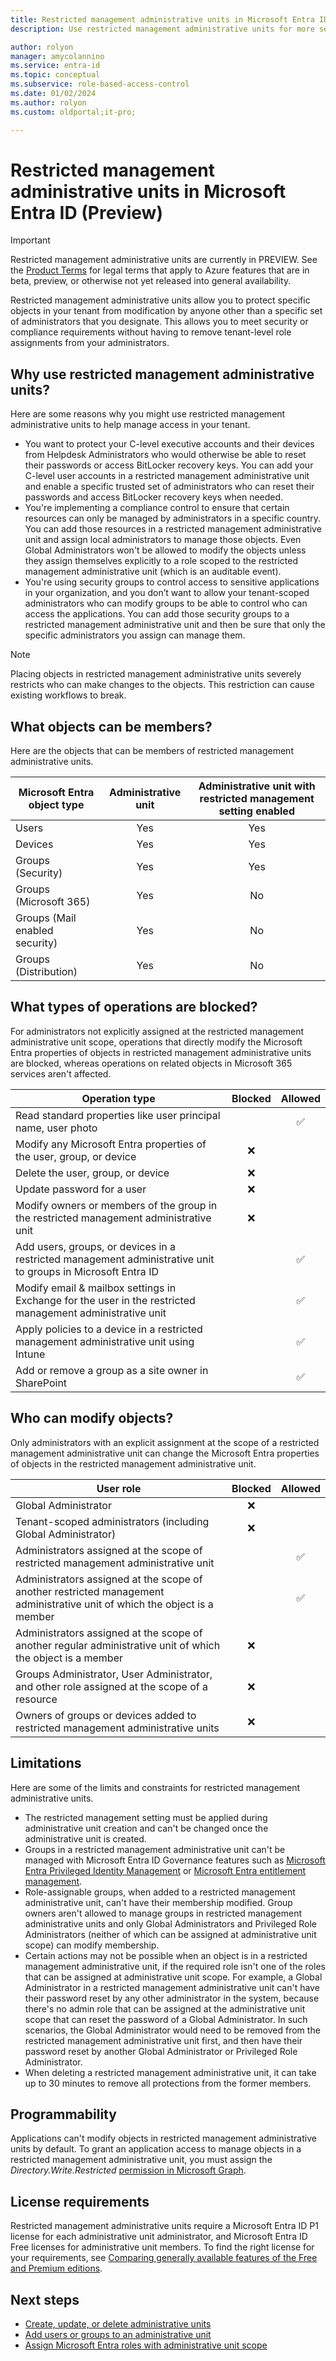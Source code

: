 ```yaml
---
title: Restricted management administrative units in Microsoft Entra ID (Preview)
description: Use restricted management administrative units for more sensitive resources in Microsoft Entra ID.

author: rolyon
manager: amycolannino
ms.service: entra-id
ms.topic: conceptual
ms.subservice: role-based-access-control
ms.date: 01/02/2024
ms.author: rolyon
ms.custom: oldportal;it-pro;

---
```


# Restricted management administrative units in Microsoft Entra ID (Preview)

> [!IMPORTANT]
> Restricted management administrative units are currently in PREVIEW.
> See the [Product Terms](https://aka.ms/EntraPreviewsTermsOfUse) for legal terms that apply to Azure features that are in beta, preview, or otherwise not yet released into general availability.

Restricted management administrative units allow you to protect specific objects in your tenant from modification by anyone other than a specific set of administrators that you designate. This allows you to meet security or compliance requirements without having to remove tenant-level role assignments from your administrators.

## Why use restricted management administrative units?

Here are some reasons why you might use restricted management administrative units to help manage access in your tenant.

- You want to protect your C-level executive accounts and their devices from Helpdesk Administrators who would otherwise be able to reset their passwords or access BitLocker recovery keys. You can add your C-level user accounts in a restricted management administrative unit and enable a specific trusted set of administrators who can reset their passwords and access BitLocker recovery keys when needed.
- You're implementing a compliance control to ensure that certain resources can only be managed by administrators in a specific country. You can add those resources in a restricted management administrative unit and assign local administrators to manage those objects. Even Global Administrators won't be allowed to modify the objects unless they assign themselves explicitly to a role scoped to the restricted management administrative unit (which is an auditable event).
- You're using security groups to control access to sensitive applications in your organization, and you don’t want to allow your tenant-scoped administrators who can modify groups to be able to control who can access the applications.  You can add those security groups to a restricted management administrative unit and then be sure that only the specific administrators you assign can manage them.

> [!NOTE]
> Placing objects in restricted management administrative units severely restricts who can make changes to the objects. This restriction can cause existing workflows to break.

## What objects can be members?

Here are the objects that can be members of restricted management administrative units.

| Microsoft Entra object type | Administrative unit | Administrative unit with restricted management setting enabled |
| --- | :---: | :---: |
| Users | Yes | Yes |
| Devices | Yes | Yes |
| Groups (Security) | Yes | Yes |
| Groups (Microsoft 365) | Yes | No |
| Groups (Mail enabled security) | Yes | No |
| Groups (Distribution) | Yes | No |

## What types of operations are blocked?

For administrators not explicitly assigned at the restricted management administrative unit scope, operations that directly modify the Microsoft Entra properties of objects in restricted management administrative units are blocked, whereas operations on related objects in Microsoft 365 services aren't affected.

| Operation type | Blocked | Allowed |
| --- | :---: | :---: |
| Read standard properties like user principal name, user photo |  | :white_check_mark: |
| Modify any Microsoft Entra properties of the user, group, or device | :x: |  |
| Delete the user, group, or device | :x: |  |
| Update password for a user | :x: |  |
| Modify owners or members of the group in the restricted management administrative unit | :x: |  |
| Add users, groups, or devices in a restricted management administrative unit to groups in Microsoft Entra ID |  | :white_check_mark: |
| Modify email & mailbox settings in Exchange for the user in the restricted management administrative unit |  | :white_check_mark: |
| Apply policies to a device in a restricted management administrative unit using Intune |  | :white_check_mark: |
| Add or remove a group as a site owner in SharePoint |  | :white_check_mark: |

## Who can modify objects?

Only administrators with an explicit assignment at the scope of a restricted management administrative unit can change the Microsoft Entra properties of objects in the restricted management administrative unit.

| User role | Blocked | Allowed |
| --- | :---: | :---: |
| Global Administrator | :x: |  |
| Tenant-scoped administrators (including Global Administrator) | :x: |  |
| Administrators assigned at the scope of restricted management administrative unit |  | :white_check_mark: |
| Administrators assigned at the scope of another restricted management administrative unit of which the object is a member |  | :white_check_mark: |
| Administrators assigned at the scope of another regular administrative unit of which the object is a member | :x: |  |
| Groups Administrator, User Administrator, and other role assigned at the scope of a resource | :x: |  |
| Owners of groups or devices added to restricted management administrative units | :x: |  |

## Limitations

Here are some of the limits and constraints for restricted management administrative units.

- The restricted management setting must be applied during administrative unit creation and can't be changed once the administrative unit is created.
- Groups in a restricted management administrative unit can't be managed with Microsoft Entra ID Governance features such as [Microsoft Entra Privileged Identity Management](../../id-governance/privileged-identity-management/groups-discover-groups.md) or [Microsoft Entra entitlement management](../../id-governance/entitlement-management-overview.md).
- Role-assignable groups, when added to a restricted management administrative unit, can't have their membership modified.  Group owners aren't allowed to manage groups in restricted management administrative units and only Global Administrators and Privileged Role Administrators (neither of which can be assigned at administrative unit scope) can modify membership.
- Certain actions may not be possible when an object is in a restricted management administrative unit, if the required role isn't one of the roles that can be assigned at administrative unit scope.  For example, a Global Administrator in a restricted management administrative unit can't have their password reset by any other administrator in the system, because there's no admin role that can be assigned at the administrative unit scope that can reset the password of a Global Administrator. In such scenarios, the Global Administrator would need to be removed from the restricted management administrative unit first, and then have their password reset by another Global Administrator or Privileged Role Administrator.
- When deleting a restricted management administrative unit, it can take up to 30 minutes to remove all protections from the former members.

## Programmability

Applications can't modify objects in restricted management administrative units by default. To grant an application access to manage objects in a restricted management administrative unit, you must assign the *Directory.Write.Restricted* [permission in Microsoft Graph](/graph/permissions-reference?branch=main#directory-permissions).

## License requirements

Restricted management administrative units require a Microsoft Entra ID P1 license for each administrative unit administrator, and Microsoft Entra ID Free licenses for administrative unit members. To find the right license for your requirements, see [Comparing generally available features of the Free and Premium editions](https://www.microsoft.com/security/business/identity-access-management/azure-ad-pricing).

## Next steps

- [Create, update, or delete administrative units](admin-units-manage.md)
- [Add users or groups to an administrative unit](admin-units-members-add.md)
- [Assign Microsoft Entra roles with administrative unit scope](admin-units-assign-roles.md)
